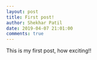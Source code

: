 ```yaml
---
layout: post
title: First post!
author: Shekhar Patil
date: 2019-04-07 21:01:00
comments: true
---
```


This is my first post, how exciting!!
